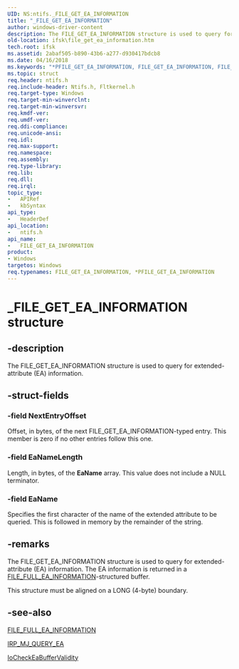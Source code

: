 ```yaml
---
UID: NS:ntifs._FILE_GET_EA_INFORMATION
title: "_FILE_GET_EA_INFORMATION"
author: windows-driver-content
description: The FILE_GET_EA_INFORMATION structure is used to query for extended-attribute (EA) information.
old-location: ifsk\file_get_ea_information.htm
tech.root: ifsk
ms.assetid: 2abaf505-b890-43b6-a277-d930417bdcb8
ms.date: 04/16/2018
ms.keywords: "*PFILE_GET_EA_INFORMATION, FILE_GET_EA_INFORMATION, FILE_GET_EA_INFORMATION structure [Installable File System Drivers], PFILE_GET_EA_INFORMATION, PFILE_GET_EA_INFORMATION structure pointer [Installable File System Drivers], _FILE_GET_EA_INFORMATION, fileinformationstructures_42834ee3-151e-4844-bd66-a20775e364b4.xml, ifsk.file_get_ea_information, ntifs/FILE_GET_EA_INFORMATION, ntifs/PFILE_GET_EA_INFORMATION"
ms.topic: struct
req.header: ntifs.h
req.include-header: Ntifs.h, Fltkernel.h
req.target-type: Windows
req.target-min-winverclnt: 
req.target-min-winversvr: 
req.kmdf-ver: 
req.umdf-ver: 
req.ddi-compliance: 
req.unicode-ansi: 
req.idl: 
req.max-support: 
req.namespace: 
req.assembly: 
req.type-library: 
req.lib: 
req.dll: 
req.irql: 
topic_type:
-	APIRef
-	kbSyntax
api_type:
-	HeaderDef
api_location:
-	ntifs.h
api_name:
-	FILE_GET_EA_INFORMATION
product:
- Windows
targetos: Windows
req.typenames: FILE_GET_EA_INFORMATION, *PFILE_GET_EA_INFORMATION
---
```


# _FILE_GET_EA_INFORMATION structure


## -description


The FILE_GET_EA_INFORMATION structure is used to query for extended-attribute (EA) information. 


## -struct-fields




### -field NextEntryOffset

Offset, in bytes, of the next FILE_GET_EA_INFORMATION-typed entry. This member is zero if no other entries follow this one. 


### -field EaNameLength

Length, in bytes, of the <b>EaName</b> array. This value does not include a NULL terminator. 


### -field EaName

Specifies the first character of the name of the extended attribute to be queried. This is followed in memory by the remainder of the string. 


## -remarks



The FILE_GET_EA_INFORMATION structure is used to query for extended-attribute (EA) information. The EA information is returned in a <a href="https://msdn.microsoft.com/library/windows/hardware/ff545793">FILE_FULL_EA_INFORMATION</a>-structured buffer. 

This structure must be aligned on a LONG (4-byte) boundary. 




## -see-also




<a href="https://msdn.microsoft.com/library/windows/hardware/ff545793">FILE_FULL_EA_INFORMATION</a>



<a href="https://msdn.microsoft.com/library/windows/hardware/ff549279">IRP_MJ_QUERY_EA</a>



<a href="https://msdn.microsoft.com/library/windows/hardware/ff548252">IoCheckEaBufferValidity</a>
 

 

